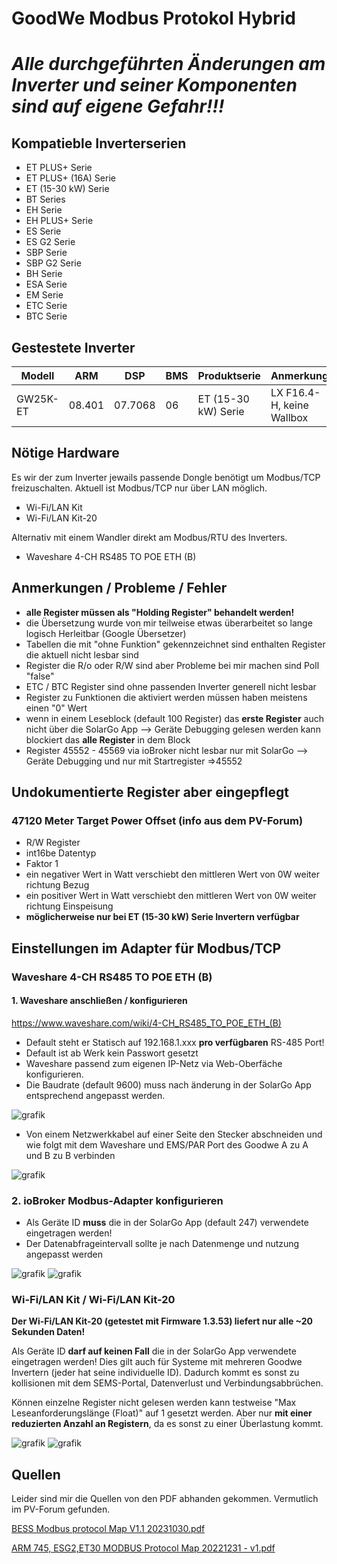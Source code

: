 # GoodWe Modbus Protokol Hybrid

# *Alle durchgeführten Änderungen am Inverter und seiner Komponenten sind auf eigene Gefahr!!!*

## Kompatieble Inverterserien
- ET PLUS+ Serie
- ET PLUS+ (16A) Serie
- ET (15-30 kW) Serie
- BT Series
- EH Serie
- EH PLUS+ Serie
- ES Serie
- ES G2 Serie
- SBP Serie
- SBP G2 Serie
- BH Serie
- ESA Serie
- EM Serie
- ETC Serie
- BTC Serie

## Gestestete Inverter

|Modell        |ARM       |DSP       |BMS       |Produktserie         |Anmerkung                  |
|--------------|----------|----------|----------|---------------------|---------------------------|
|GW25K-ET      |08.401    |07.7068   |06        |ET (15-30 kW) Serie  |LX F16.4-H, keine Wallbox  |

## Nötige Hardware

Es wir der zum Inverter jewails passende Dongle benötigt um Modbus/TCP freizuschalten. Aktuell ist Modbus/TCP nur über LAN möglich.

- Wi-Fi/LAN Kit
- Wi-Fi/LAN Kit-20

Alternativ mit einem Wandler direkt am Modbus/RTU des Inverters.

- Waveshare 4-CH RS485 TO POE ETH (B)

## Anmerkungen / Probleme / Fehler
- **alle Register müssen als "Holding Register" behandelt werden!**
- die Übersetzung wurde von mir teilweise etwas überarbeitet so lange logisch Herleitbar (Google Übersetzer)
- Tabellen die mit "ohne Funktion" gekennzeichnet sind enthalten Register die aktuell nicht lesbar sind
- Register die R/o oder R/W sind aber Probleme bei mir machen sind Poll "false"
- ETC / BTC Register sind ohne passenden Inverter generell nicht lesbar
- Register zu Funktionen die aktiviert werden müssen haben meistens einen "0" Wert
- wenn in einem Leseblock (default 100 Register) das **erste Register** auch nicht über die SolarGo App --> Geräte Debugging gelesen werden kann blockiert das **alle Register** in dem Block
- Register 45552 - 45569 via ioBroker nicht lesbar nur mit SolarGo --> Geräte Debugging und nur mit Startregister =>45552

## Undokumentierte Register aber eingepflegt

### 47120 Meter Target Power Offset (info aus dem PV-Forum)
- R/W Register
- int16be Datentyp
- Faktor 1
- ein negativer Wert in Watt verschiebt den mittleren Wert von 0W weiter richtung Bezug
- ein positiver Wert in Watt verschiebt den mittleren Wert von 0W weiter richtung Einspeisung
- **möglicherweise nur bei ET (15-30 kW) Serie Invertern verfügbar**

## Einstellungen im Adapter für Modbus/TCP
### Waveshare 4-CH RS485 TO POE ETH (B)

#### 1. Waveshare anschließen / konfigurieren
https://www.waveshare.com/wiki/4-CH_RS485_TO_POE_ETH_(B)

- Default steht er Statisch auf 192.168.1.xxx **pro verfügbaren** RS-485 Port!
- Default ist ab Werk kein Passwort gesetzt
- Waveshare passend zum eigenen IP-Netz via Web-Oberfäche konfigurieren.
- Die Baudrate (default 9600) muss nach änderung in der SolarGo App entsprechend angepasst werden.

![grafik](https://github.com/user-attachments/assets/dfc687f1-b6e3-43f3-b9d2-81744960cb36)

- Von einem Netzwerkkabel auf einer Seite den Stecker abschneiden und wie folgt mit dem Waveshare und EMS/PAR Port des Goodwe A zu A und B zu B verbinden

![grafik](https://github.com/user-attachments/assets/4bbc66cb-e804-45dd-8bd7-71a3a52215ae)

### 2. ioBroker Modbus-Adapter konfigurieren
- Als Geräte ID **muss** die in der SolarGo App (default 247) verwendete eingetragen werden!
- Der Datenabfrageintervall sollte je nach Datenmenge und nutzung angepasst werden

![grafik](https://github.com/user-attachments/assets/2ca50f53-baad-4f7a-bedc-7476f8a762ee)
![grafik](https://github.com/user-attachments/assets/a59337ea-a4b5-4454-9d30-c204fda12c73)


### Wi-Fi/LAN Kit / Wi-Fi/LAN Kit-20
**Der Wi-Fi/LAN Kit-20 (getestet mit Firmware 1.3.53) liefert nur alle ~20 Sekunden Daten!**

Als Geräte ID **darf auf keinen Fall** die in der SolarGo App verwendete eingetragen werden! Dies gilt auch für Systeme mit mehreren Goodwe Invertern (jeder hat seine individuelle ID). Dadurch kommt es sonst zu kollisionen mit dem SEMS-Portal, Datenverlust und Verbindungsabbrüchen.

Können einzelne Register nicht gelesen werden kann testweise "Max Leseanforderungslänge (Float)" auf 1 gesetzt werden. Aber nur **mit einer reduzierten Anzahl an Registern**, da es sonst zu einer Überlastung kommt.

![grafik](https://github.com/user-attachments/assets/8b54363c-555c-4620-a2d2-c542ff79c4dc)
 ![grafik](https://github.com/user-attachments/assets/a59337ea-a4b5-4454-9d30-c204fda12c73)

## Quellen
Leider sind mir die Quellen von den PDF abhanden gekommen. Vermutlich im PV-Forum gefunden.

[BESS Modbus protocol Map V1.1 20231030.pdf](https://github.com/user-attachments/files/17229994/BESS.Modbus.protocol.Map.V1.1.20231030.pdf)

[ARM 745, ESG2,ET30 MODBUS Protocol Map 20221231 - v1.pdf](https://github.com/user-attachments/files/17234759/ARM.745.ESG2.ET30.MODBUS.Protocol.Map.20221231.-.v1.pdf)
